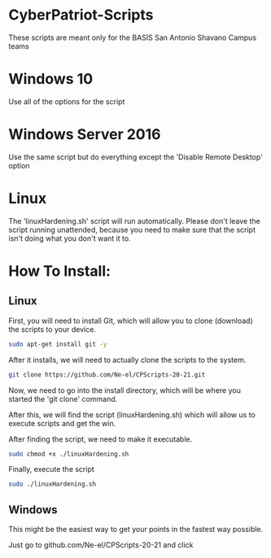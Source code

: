 # CyberPatriot-Scripts
These scripts are meant only for the BASIS San Antonio Shavano Campus teams
# Windows 10
Use all of the options for the script
# Windows Server 2016
Use the same script but do everything except the 'Disable Remote Desktop' option
# Linux
The 'linuxHardening.sh' script will run automatically. Please don't leave the script running unattended, because you need to make sure that the script isn't doing what you don't want it to.




# How To Install: 

## Linux

First, you will need to install Git, which will allow you to clone (download) the scripts to your device.

```bash
sudo apt-get install git -y
```
After it installs, we will need to actually clone the scripts to the system.

```bash
git clone https://github.com/Ne-el/CPScripts-20-21.git
```
Now, we need to go into the install directory, which will be where you started the 'git clone' command.

After this, we will find the script (linuxHardening.sh) which will allow us to execute scripts and get the win.

After finding the script, we need to make it executable.

```bash
sudo chmod +x ./linuxHardening.sh
```

Finally, execute the script
```bash
sudo ./linuxHardening.sh
```

## Windows
This might be the easiest way to get your points in the fastest way possible.

Just go to github.com/Ne-el/CPScripts-20-21 and click 
